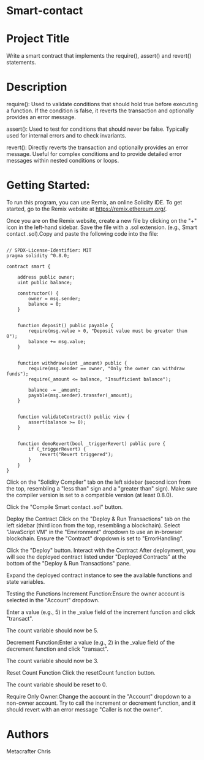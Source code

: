 # Smart-contact
# Project Title
 Write a smart contract that implements the require(), assert() and revert() statements.
# Description
require():
Used to validate conditions that should hold true before executing a function.
If the condition is false, it reverts the transaction and optionally provides an error message.

assert():
Used to test for conditions that should never be false.
Typically used for internal errors and to check invariants.


revert():
Directly reverts the transaction and optionally provides an error message.
Useful for complex conditions and to provide detailed error messages within nested conditions or loops.

# Getting Started: 
To run this program, you can use Remix, an online Solidity IDE. To get started, go to the Remix website at https://remix.ethereum.org/.

Once you are on the Remix website, create a new file by clicking on the "+" icon in the left-hand sidebar. Save the file with a .sol extension. (e.g., Smart contact .sol).Copy and paste the following code into the file:
```

// SPDX-License-Identifier: MIT
pragma solidity ^0.8.0;

contract smart {

    address public owner;
    uint public balance;

    constructor() {
        owner = msg.sender;
        balance = 0;
    }

    
    function deposit() public payable {
        require(msg.value > 0, "Deposit value must be greater than 0");
        balance += msg.value;
    }

    
    function withdraw(uint _amount) public {
        require(msg.sender == owner, "Only the owner can withdraw funds");
        require(_amount <= balance, "Insufficient balance");

        balance -= _amount;
        payable(msg.sender).transfer(_amount);
    }

    
    function validateContract() public view {
        assert(balance >= 0);
    }

    
    function demoRevert(bool _triggerRevert) public pure {
        if (_triggerRevert) {
            revert("Revert triggered");
        }
    }
}

```

Click on the "Solidity Compiler" tab on the left sidebar (second icon from the top, resembling a "less than" sign and a "greater than" sign).
Make sure the compiler version is set to a compatible version (at least 0.8.0).

Click the "Compile Smart contact .sol" button.

 Deploy the Contract Click on the "Deploy & Run Transactions" tab on the left sidebar (third icon from the top, resembling a blockchain).
Select "JavaScript VM" in the "Environment" dropdown to use an in-browser blockchain.
Ensure the "Contract" dropdown is set to "ErrorHandling".

Click the "Deploy" button.
 Interact with the Contract After deployment, you will see the deployed contract listed under "Deployed Contracts" at the bottom of the "Deploy & Run Transactions" pane.

Expand the deployed contract instance to see the available functions and state variables.

 Testing the Functions
Increment Function:Ensure the owner account is selected in the "Account" dropdown.

Enter a value (e.g., 5) in the _value field of the increment function and click "transact".

The count variable should now be 5.

Decrement Function:Enter a value (e.g., 2) in the _value field of the decrement function and click "transact".

The count variable should now be 3.

Reset Count Function Click the resetCount function button.

The count variable should be reset to 0.

Require Only Owner:Change the account in the "Account" dropdown to a non-owner account.
Try to call the increment or decrement function, and it should revert with an error message "Caller is not the owner".

# Authors
Metacrafter Chris



